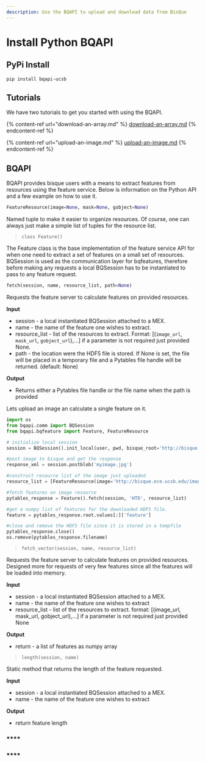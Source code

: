 ```yaml
---
description: Use the BQAPI to upload and download data from BisQue
---
```


# Install Python BQAPI

## PyPi Install

```shell
pip install bqapi-ucsb
```

## Tutorials

We have two tutorials to get you started with using the BQAPI.&#x20;

{% content-ref url="download-an-array.md" %}
[download-an-array.md](download-an-array.md)
{% endcontent-ref %}

{% content-ref url="upload-an-image.md" %}
[upload-an-image.md](upload-an-image.md)
{% endcontent-ref %}

## BQAPI&#x20;

BQAPI provides bisque users with a means to extract features from resources using the feature service. Below is information on the Python API and a few example on how to use it.

```python
FeatureResource(image=None, mask=None, gobject=None)
```

Named tuple to make it easier to organize resources. Of course, one can always just make a simple list of tuples for the resource list.

> `class Feature()`

The Feature class is the base implementation of the feature service API for when one need to extract a set of features on a small set of resources. BQSession is used as the communication layer for bqfeatures, therefore before making any requests a local BQSession has to be instantiated to pass to any feature request.

```python
fetch(session, name, resource_list, path=None)
```

Requests the feature server to calculate features on provided resources.

**Input**

* session - a local instantiated BQSession attached to a MEX.
* name - the name of the feature one wishes to extract.
* resource\_list - list of the resources to extract. Format: \[(`image_url`, `mask_url`, `gobject_url`),...] if a parameter is not required just provided None.
* path - the location were the HDF5 file is stored. If None is set, the file will be placed in a temporary file and a Pytables file handle will be returned. (default: None)

**Output**

* Returns either a Pytables file handle or the file name when the path is provided

Lets upload an image an calculate a single feature on it.

```python
import os
from bqapi.comm import BQSession
from bqapi.bqfeature import Feature, FeatureResource

# initialize local session
session = BQSession().init_local(user, pwd, bisque_root='http://bisque.ece.ucsb.edu') 

#post image to bisque and get the response
response_xml = session.postblob('myimage.jpg') 

#construct resource list of the image just uploaded
resource_list = [FeatureResource(image='http://bisque.ece.ucsb.edu/image_service/%s' % response_xml.attrib['resource_uniq'])]

#fetch features on image resource
pytables_response = Feature().fetch(session, 'HTD', resource_list)

#get a numpy list of features for the downloaded HDF5 file.
feature = pytables_response.root.values[:]['feature']

#close and remove the HDF5 file since it is stored in a tempfile
pytables_response.close()
os.remove(pytables_response.filename)
```

> `fetch_vector(session, name, resource_list)`

Requests the feature server to calculate features on provided resources. Designed more for requests of very few features since all the features will be loaded into memory.

**Input**

* session - a local instantiated BQSession attached to a MEX.
* name - the name of the feature one wishes to extract
* resource\_list - list of the resources to extract. format: \[(image\_url, mask\_url, gobject\_url),...] if a parameter is not required just provided None

**Output**

* return - a list of features as numpy array

> `length(session, name)`

Static method that returns the length of the feature requested.

**Input**

* session - a local instantiated BQSession attached to a MEX.
* name - the name of the feature one wishes to extract

**Output**

* return feature length

### ****

### ****
